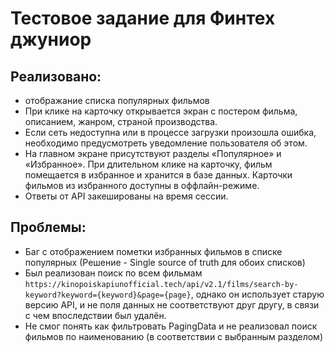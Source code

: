 # Тестовое задание для Финтех джуниор

## Реализовано:
* отображание списка популярных фильмов
* При клике на карточку открывается экран с постером фильма, описанием, жанром, страной производства.
* Если сеть недоступна или в процессе загрузки произошла ошибка, необходимо предусмотреть уведомление пользователя об этом.
* На главном экране присутствуют разделы «Популярное» и «Избранное». При длительном клике на карточку, фильм помещается в избранное и хранится в базе данных. Карточки фильмов из избранного доступны в оффлайн-режиме.
* Ответы от API закешированы на время сессии.

 ## Проблемы: 
* Баг с отображением пометки избранных фильмов в списке популярных (Решение - Single source of truth для обоих списков)
* Был реализован поиск по всем фильмам `https://kinopoiskapiunofficial.tech/api/v2.1/films/search-by-keyword?keyword={keyword}&page={page}`, однако он использует старую версию API, и не поля данных не соответствуют друг другу, в связи с чем впоследствии был удалён.
* Не смог понять как фильтровать PagingData и не реализовал поиск фильмов по наименованию (в соответствии с выбранным разделом)
